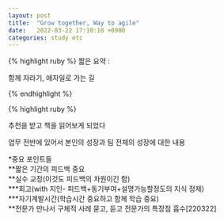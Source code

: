 ```yaml
---
layout: post
title:  "Grow together, Way to agile"
date:   2022-03-22 17:10:10 +0900
categories: study etc
---
```


{% highlight ruby %}
짧은 요약 :

함께 자라기, 애자일로 가는 길  

{% endhighlight %}



{% highlight ruby %}

추천을 받고 책을 읽어보게 되었다  

업무 전반에 있어서 본인의 성장과 팀 전체의 성장에 대한 내용  

*중요 포인트들  
**짧은 기간의 피드백 중요  
**실수 교정(이것도 피드백의 차원이긴 함)  
***회고(with 지인- 피드백+동기부여+설명가능할정도의 지식 정제)  
***자기계발시간(학습시간 중요하고 함께 학습 중요)  
**전문가 만나서 구체적 사례 묻고, 듣고 전문가의 특장점 흡수[220322]  


